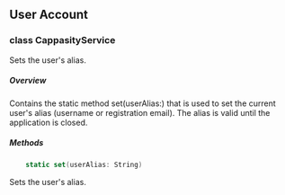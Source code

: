 ## User Account
### class CappasityService 	 
 
Sets the user's alias.
 
##### Overview 
Contains the static method set(userAlias:) that is used to set the current user's alias (username or registration email). The alias is valid until the application is closed.

##### Methods
```swift
    static set(userAlias: String)
```
Sets the user's alias.